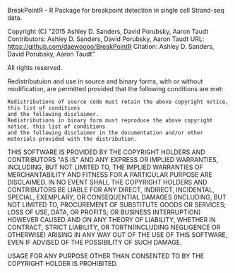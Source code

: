 BreakPointR - R Package for breakpoint detection in single cell Strand-seq data.

Copyright (C)	"2015 Ashley D. Sanders, David Porubsky, Aaron Taudt
	        Contributors: Ashley D. Sanders, David Porubsky, Aaron Taudt
	        URL: https://github.com/daewoooo/BreakPointR
	        Citation: Ashley D. Sanders, David Porubsky, Aaron Taudt"

All rights reserved.

Redistributuion and use in source and binary forms, with or without modification, are permitted
provided that the following conditions are met:

	Redistributions of source code must retain the above copyright notice, this list of conditions
	and the following disclaimer.
	Redistributions in binary form must reproduce the above copyright notice, this list of conditions
	and the following disclaimer in the documentation and/or other materials provided with the distribution.

THIS SOFTWARE IS PROVIDED BY THE COPYRIGHT HOLDERS AND CONTRIBUTORS "AS IS" AND ANY EXPRESS OR IMPLIED WARRANTIES,
INCLUDING, BUT NOT LIMITED TO, THE IMPLIED WARRANTIES OF MERCHANTABILITY AND FITNESS FOR A PARTICULAR PURPOSE ARE
DISCLAIMED. IN NO EVENT SHALL THE COPYRIGHT HOLDERS AND CONTRIBUTORS BE LIABLE FOR ANY DIRECT, INDIRECT, INCIDENTAL,
SPECIAL, EXEMPLARY, OR CONSEQUENTIAL DAMAGES (INCLUDING, BUT NOT LIMITED TO, PROCUREMENT OF SUBSTITUTE GOODS OR 
SERVICES; LOSS OF USE, DATA, OR PROFITS; OR BUSINESS INTERRUPTION) HOWEVER CAUSED AND ON ANY THEORY OF LIABILITY,
WHETHER IN CONTRACT, STRICT LIABILITY, OR TORTN(INCLUDING NEGLIGENCE OR OTHERWISE) ARISING IN ANY WAY OUT OF THE USE OF THIS
SOFTWARE, EVEN IF ADVISED OF THE POSSIBILITY OF SUCH DAMAGE.

USAGE FOR ANY PURPOSE OTHER THAN CONSENTED TO BY THE COPYRIGHT HOLDER IS PROHIBITED.
